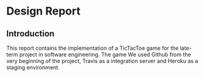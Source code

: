 # Design Report

## Introduction  
This report contains the implementation of a TicTacToe game for the late-term project in software engineering. The game We used Github from the very beginning of the project, Travis as a integration server and Heroku as a staging environment. 
